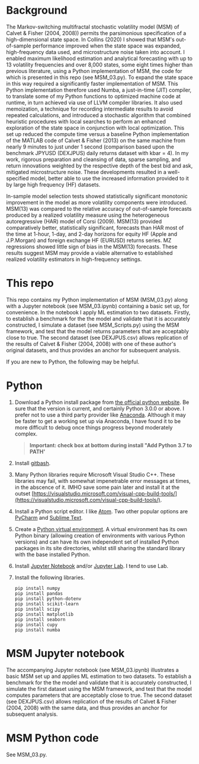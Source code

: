 # Background

The Markov-switching multifractal stochastic volatility model (MSM) of Calvet & Fisher (2004, 2008)) permits the parsimonious specification of a high-dimensional state space. In Collins (2020) I showed that MSM's out-of-sample performance improved when the state space was expanded, high-frequency data used, and microstructure noise taken into account. I enabled maximum likelihood estimation and analytical forecasting with up to 13 volatility frequencies and over 8,000 states, some eight times higher than previous literature, using a Python implementation of MSM, the code for which is presented in this repo (see MSM_03.py). To expand the state space in this way required a significantly faster implementation of MSM.  This Python implementation therefore used Numba, a just-in-time (JIT) compiler, to translate some of my Python functions to optimized machine code at runtime, in turn achieved via use of LLVM compiler libraries. It also used memoization, a technique for recording intermediate results to avoid repeated calculations, and introduced a stochastic algorithm that combined heuristic procedures with local searches to perform an enhanced exploration of the state space in conjunction with local optimization. This set up reduced the compute time versus a baseline Python implementation of the MATLAB code of Calvet & Fisher (2013) on the same machine from nearly 9 minutes to just under 1 second (comparison based upon the benchmark JPYUSD (DEXJPUS) daily returns dataset with kbar = 4). In my work, rigorous preparation and cleansing of data, sparse sampling, and return innovations weighted by the respective depth of the best bid and ask, mitigated microstructure noise. These developments resulted in a well-specified model, better able to use the increased information provided to it by large high frequency (HF) datasets. 

In-sample model selection tests showed statistically significant monotonic improvement in the model as more volatility components were introduced. MSM(13) was compared to the relative accuracy of out-of-sample forecasts produced by a realized volatility measure using the heterogeneous autoregressive (HAR) model of Corsi (2009). MSM(13) provided comparatively better, statistically significant, forecasts than HAR most of the time at 1-hour, 1-day, and 2-day horizons for equity HF (Apple and J.P.Morgan) and foreign exchange HF (EURUSD) returns series. MZ regressions showed little sign of bias in the MSM(13) forecasts. These results suggest MSM may provide a viable alternative to established realized volatility estimators in high-frequency settings.

# This repo

This repo contains my Python implementation of MSM (MSM_03.py) along with a Jupyter notebook (see MSM_03.ipynb) containing a basic set up, for convenience.  In the notebook I apply ML estimation to two datasets.  Firstly, to establish a benchmark for the the model and validate that it is accurately constructed, I simulate a dataset (see MSM_Scripts.py) using the MSM framework, and test that the model returns parameters that are acceptably close to true.  The second dataset (see DEXJPUS.csv) allows replication of the results of Calvet & Fisher (2004, 2008) with one of these author's original datasets, and thus provides an anchor for subsequent analysis.

If you are new to Python, the following may be helpful.

# Python

1. Download a Python install package from [the official python website](https://www.python.org/downloads/windows/). Be sure that the version is current, and certainly Python 3.0.0 or above.  I prefer not to use a third party provider like [Anaconda](https://www.anaconda.com/). Although it may be faster to get a working set up via Anaconda, I have found it to be more difficult to debug once things progress beyond moderately complex.

   > **Important: check box at bottom during install "Add Python 3.7 to PATH'**

2. Install [gitbash](https://gitforwindows.org/).

3. Many Python libraries require Microsoft Visual Studio C++. These libraries may fail, with somewhat impenetrable error messages at times, in the abscence of it. IMHO save some pain later and install it at the outset [https://visualstudio.microsoft.com/visual-cpp-build-tools/](https://visualstudio.microsoft.com/visual-cpp-build-tools/).

4. Install a Python script editor.  I like [Atom](https://atom.io/).  Two other popular options are [PyCharm](https://www.jetbrains.com/pycharm/) and [Sublime Text](https://www.sublimetext.com/).

5. Create a [Python virtual environment](https://www.python.org/dev/peps/pep-0405/).  A virtual environment has its own Python binary (allowing creation of environments with various Python versions) and can have its own independent set of installed Python packages in its site directories, whilst still sharing the standard library with the base installed Python.

6. Install [Jupyter Notebook](https://jupyter.org/) and/or [Jupyter Lab](https://jupyter.org/install.html). I tend to use Lab.

7. Install the following libraries.

   ```
   pip install numpy
   pip install pandas
   pip install python-dotenv
   pip install scikit-learn
   pip install scipy
   pip install matplotlib
   pip install seaborn
   pip install cupy
   pip install numba
   ```

# MSM Jupyter notebook

The accompanying Jupyter notebook (see MSM_03.ipynb) illustrates a basic MSM set up and applies ML estimation to two datasets. To establish a benchmark for the the model and validate that it is accurately constructed, I simulate the first dataset using the MSM framework, and test that the model computes parameters that are acceptably close to true.  The second dataset (see DEXJPUS.csv) allows replication of the results of Calvet & Fisher (2004, 2008) with the same data, and thus provides an anchor for subsequent analysis.

# MSM Python code

See MSM_03.py.



